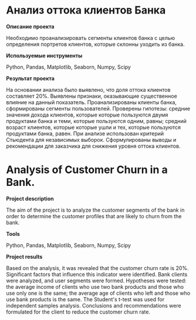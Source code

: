 # Анализ оттока клиентов Банка 

**Описание проекта**

Необходимо проанализировать сегменты клиентов банка с целью определения портретов клиентов, которые склонны уходить из банка. 

**Используемые инструменты**

Python, Pandas, Matplotlib, Seaborn, Numpy, Scipy

**Результат проекта**

На основании анализа было выявлено, что доля оттока клиентов составляет 20%. Выявлены признаки, оказывающие существенное влияние на данный показатель. Проанализированы клиенты банка, сформированы сегменты пользователей. Проверены гипотезы: средние значения дохода клиентов, которые которые пользуются двумя продуктами банка и теми, которые пользуются одним, равны; средний возраст клиентов, которые которые ушли и тех, которые пользуются продуктами банка, равен. При анализе использован критерий Стьюдента для независимых выборок. Сформулированы выводы и рекомендации для заказчика для снижения уровня оттока клиентов.

# Analysis of Customer Churn in a Bank.

**Project description**

The aim of the project is to analyze the customer segments of the bank in order to determine the customer profiles that are likely to churn from the bank.

**Tools**

Python, Pandas, Matplotlib, Seaborn, Numpy, Scipy

**Project results**

Based on the analysis, it was revealed that the customer churn rate is 20%. Significant factors that influence this indicator were identified. Bank clients were analyzed, and user segments were formed. Hypotheses were tested: the average income of clients who use two bank products and those who use only one is the same; the average age of clients who left and those who use bank products is the same. The Student's t-test was used for independent samples analysis. Conclusions and recommendations were formulated for the client to reduce the customer churn rate.


